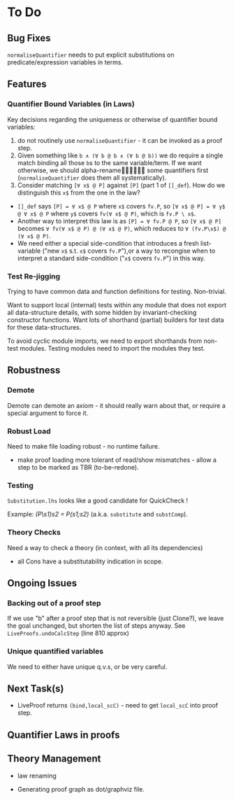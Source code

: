 # To Do

## Bug Fixes

`normaliseQuantifier` needs to put explicit substitutions on predicate/expression variables in terms.

## Features

### Quantifier Bound Variables (in Laws)

Key decisions regarding the uniqueness or otherwise of quantifier bound variables: 

1. do not routinely use `normaliseQuantifier` - it can be invoked as a proof step.
2. Given something like `b ∧ (∀ b @ b ∧ (∀ b @ b))` we do require a single match binding all those `b`s to the same variable/term. If we want otherwise, we should alpha-rename some quantifiers first (`normaliseQuantifier` does them all systematically).
3. Consider matching `[∀ x$ @ P]`  against `[P]` (part 1 of `[]_def`). How do we distinguish this `x$` from the one in the law?
  * `[]_def` says `[P] = ∀ x$ @ P` where `x$` covers `fv.P`, so `[∀ x$ @ P] = ∀ y$ @ ∀ x$ @ P` where `y$` covers `fv(∀ x$ @ P)`, which is `fv.P \ x$`.
  * Another way to interpret this law is as `[P] = ∀ fv.P @ P`, so `[∀ x$ @ P]` becomes `∀ fv(∀ x$ @ P) @ (∀ x$ @ P)`, which reduces to `∀ (fv.P\x$) @ (∀ x$ @ P)`.
  * We need either a special side-condition that introduces a fresh list-variable ("new `x$` s.t. `x$` covers `fv.P`"),or a way to recongise when to interpret a standard side-condition ("`x$` covers `fv.P`") in this way.

  
### Test Re-jigging

Trying to have common data and function definitions for testing. Non-trivial.

Want to support local (internal) tests within any module that does not export
all data-structure details, with some hidden by invariant-checking constructor functions.
Want lots of shorthand (partial) builders for test data for these data-structures.

To avoid cyclic module imports, we need to export shorthands from non-test modules.
Testing modules need to import the modules they test.

## Robustness

### Demote

 Demote can demote an axiom - it should really warn about that, or require a special argument to force it.

### Robust Load
Need to make file loading robust - no runtime failure.

* make proof loading more tolerant of read/show mismatches - allow a step to be marked as TBR (to-be-redone).

### Testing

`Substitution.lhs` looks like a good candidate for QuickCheck !

Example:  *(P\s1)s2 = P(s1;s2)* (a.k.a. `substitute` and `substComp`).

### Theory Checks

Need a way to check a theory (in context, with all its dependencies)

* all Cons have a substitutability indication in scope.

## Ongoing Issues

### Backing out of a proof step

If we use "b" after a proof step that is not reversible (just Clone?), we leave the goal unchanged,
but shorten the list of steps anyway. See `LiveProofs.undoCalcStep` (line 810 approx)

### Unique quantified variables


We need to either have unique q.v.s, or be very careful. 



## Next Task(s)


 
* LiveProof returns `(bind,local_scC)` - need to get `local_scC` into proof step.




## Quantifier Laws in proofs

## Theory Management

* law renaming

* Generating proof graph as dot/graphviz file.
 